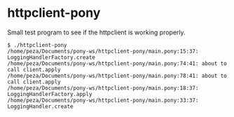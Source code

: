 # httpclient-pony
Small test program to see if the httpclient is working properly.




```
$ ./httpclient-pony 
/home/peza/Documents/pony-ws/httpclient-pony/main.pony:15:37: LoggingHandlerFactory.create
/home/peza/Documents/pony-ws/httpclient-pony/main.pony:74:41: about to call client.apply
/home/peza/Documents/pony-ws/httpclient-pony/main.pony:78:41: about to call client.apply
/home/peza/Documents/pony-ws/httpclient-pony/main.pony:18:37: LoggingHandlerFactory.apply
/home/peza/Documents/pony-ws/httpclient-pony/main.pony:33:37: LoggingHandler.create
```
